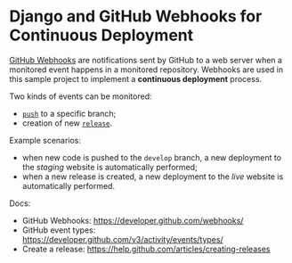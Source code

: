 Django and GitHub Webhooks for Continuous Deployment
====================================================

[GitHub Webhooks](https://developer.github.com/webhooks/) are notifications sent by GitHub to
a web server when a monitored event happens in a monitored repository.
Webhooks are used in this sample project to implement a **continuous deployment** process.

Two kinds of events can be monitored:
- [`push`](https://developer.github.com/v3/activity/events/types/#pushevent) to a specific branch;
- creation of new [`release`](https://developer.github.com/v3/activity/events/types/#releaseevent).

Example scenarios:
- when new code is pushed to the `develop` branch, a new deployment to the *staging* website is
 automatically performed;
- when a new release is created, a new deployment to the *live* website is automatically performed.

Docs:
- GitHub Webhooks: https://developer.github.com/webhooks/
- GitHub event types: https://developer.github.com/v3/activity/events/types/
- Create a release: https://help.github.com/articles/creating-releases